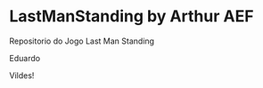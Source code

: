LastManStanding by Arthur AEF
===============

Repositorio do Jogo Last Man Standing

Eduardo

Vildes!
